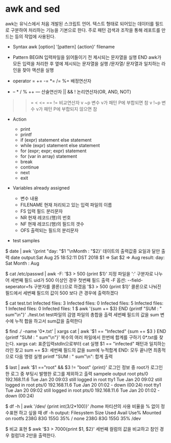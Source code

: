 awk and sed
===========================

awk는 유닉스에서 처음 개발된 스크립트 언어.
텍스트 형태로 되어있는 데이터를 필드로 구분하여 처리하는 기능을 기본으로 한다.
주로 패턴 검색과 조작을 통해 레포트를 만드는 등의 작업에 사용된다.

* Syntax
awk [option] '[pattern] {action}' filename

* Pattern
    BEGIN     입력파일을 읽어들이기 전 제시되는 문자열을 실행
    END       awk가 모든 입력을 처리한 후 옆에 제시되는 문자열을 실행
    /문자열/   문자열과 일치하는 라인을 찾아 액션을 실행

* operator
=   +=   -=  *=   /=   %=    배정연산자
+   –   *   /   %   ++   —   산술연산자
||   &&   !                  논리연산자(OR, AND, NOT)
>   >=   <   <=   ==   !=    비교연산자
v ~p                         변수 v가 패턴 P에 부합되면 참
v !~p                        변수 v가 패턴 P에 부합되지 않으면 참

* Action
    * print
    * printf
    * if (expr) statement else statement
    * while (expr) statement else statement
    * for (expr; expr; expr) statement
    * for (var in array) statement
    * break
    * continue
    * next
    * exit

* Variables already assigned
    * 변수        내용
    * FILENAME    현재 처리되고 있는 입력 파일의 이름
    * FS          입력 필드 분리문자
    * NR          현재 레코드(행)의 번호
    * NF          현재 레코드(행)의 필드의 갯수
    * OFS         출력되는 필드의 분리문자

* test samples

$ date | awk '{print "day: "$1 "\nMonth : "$2}'
    데이트의 출력값중 요일과 달만 출력
    date output:Sat Aug 25 18:52:11 DST 2018
    $1 => Sat
    $2 => Aug
    result:
    day: Sat
    Month : Aug

$ cat /etc/passwd | awk -F: '$3 > 500 {print $1}'
    지정 파일을 ':' 구분자로 나누어 세번째 필드 uid가 500 이상인 경우 첫번째 필드 출력
    -F 옵션: --field-seperator=fs 구분자를 콜론(:)으로 하겠음
    '$3 > 500 {print $1}' 콜론으로 나눠진 필드에서 세번째 필드의 값이 500 보다 큰 경우에 출력하겠다

$ cat test.txt
Infected files: 3
Infected files: 0
Infected files: 5
Infected files: 1
Infected files: 0
Infected files: 1
$ awk '{sum += $3} END {printf "SUM : " sum"\n"}' ./test.txt
    test파일의 감염 파일의 총합을 출력
    세번째 필드의 값을 sum 변수에 누적 합을 하고서 sum값을 출력한다

$ find ./ -name '0*.txt' | xargs cat | awk '$1 == "Infected" {sum += $3 } END {printf "SUM : " sum"\n"}'
    복수의 여러 파일에서 한번에 합계를 구하기
    0*.txt를 찾는다.
    xargs cat: 표준입력stdIn으로부터 cat 실행
    $1 == "infected" 패턴과 일치하는 라인 찾고
    sum += $3: 세번째 필드의 값을 sum에 누적합계
    END: 모두 끝나면 최종적으로 다음 명령 실행
    printf "SUM : " sum"\n": 합계 출력

$ last | awk '$1 =="root" && $3 != "boot" {print}'
    로그인 정보 중 root가 로그인한 로그 중 부팅시 발행한 로그를 제외하고 출력
    sampele output
    root     pts/0        192.168.11.6     Tue Jan 20 09:03   still logged in
    root     tty1                          Tue Jan 20 09:02   still logged in
    root     pts/0        192.168.11.6     Tue Jan 20 01:02 - down   (00:24)
    root     tty1                          Tue Jan 20 09:02   still logged in
    root     pts/0        192.168.11.6     Tue Jan 20 01:02 - down   (00:24)

$ df -h | awk '/dev/ {print int($3/$2*100)}'
    /home 파티션의 사용 비율을 % 없이 정수표현 하고 싶을 때
    df -h output:
    Filesystem      Size  Used Avail Use% Mounted on
    rootfs          238G   83G  155G  35% /
    none            238G   83G  155G  35% /dev

$ 비교 표현
    $ awk '$3 > 7000{print $1, $2}' 
    세번째 컬럼의 값을 비교하고 참인 경우 컬럼1과 2만을 출력한다.






